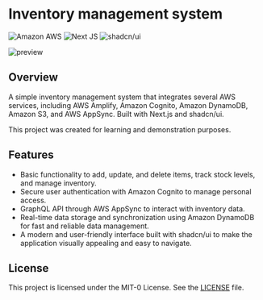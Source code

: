 # Inventory management system
![Amazon AWS](https://img.shields.io/badge/Amazon_AWS-FF9900?style=for-the-badge&logo=amazonaws&logoColor=white)
![Next JS](https://img.shields.io/badge/next%20js-000000?style=for-the-badge&logo=nextdotjs&logoColor=white)
![shadcn/ui](https://img.shields.io/badge/shadcn%2Fui-000000?style=for-the-badge&logo=shadcnui&logoColor=white)

![preview](https://github.com/user-attachments/assets/5cf4d76a-3aa0-4c35-9cf1-6f8758e65ad1)

## Overview

A simple inventory management system that integrates several AWS services, including AWS Amplify, Amazon Cognito, Amazon DynamoDB, Amazon S3, and AWS AppSync. Built with Next.js and shadcn/ui. 

This project was created for learning and demonstration purposes.

## Features

- Basic functionality to add, update, and delete items, track stock levels, and manage inventory.
- Secure user authentication with Amazon Cognito to manage personal access.
- GraphQL API through AWS AppSync to interact with inventory data.
- Real-time data storage and synchronization using Amazon DynamoDB for fast and reliable data management.
- A modern and user-friendly interface built with shadcn/ui to make the application visually appealing and easy to navigate.

## License

This project is licensed under the MIT-0 License. See the [LICENSE](./LICENSE) file.
